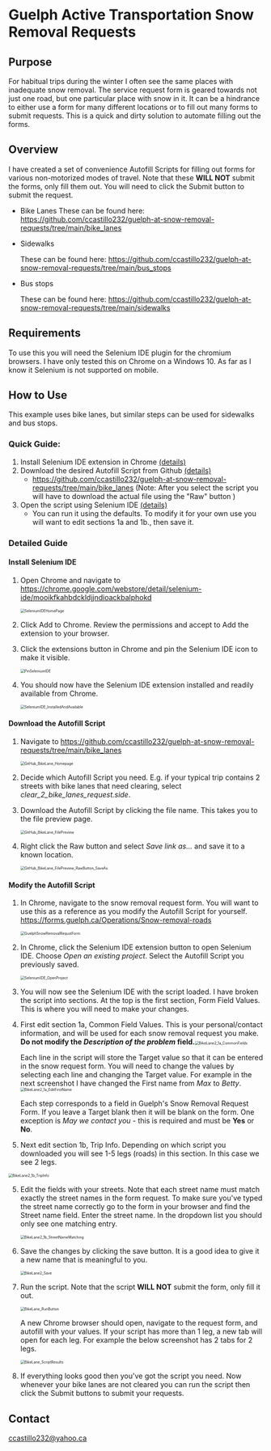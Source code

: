 # Guelph Active Transportation Snow Removal Requests

## Purpose
For habitual trips during the winter I often see the same places with inadequate snow removal.
The service request form is geared towards not just one road, but one particular place with snow in it.
It can be a hindrance to either use a form for many different locations or to fill out many forms to submit requests.
This is a quick and dirty solution to automate filling out the forms.

## Overview
I have created a set of convenience Autofill Scripts for filling out forms for various non-motorized modes of travel.  Note that these **WILL NOT** submit the forms, only fill them out.  You will need to click the Submit button to submit the request.
* Bike Lanes
  These can be found here: https://github.com/ccastillo232/guelph-at-snow-removal-requests/tree/main/bike_lanes

* Sidewalks

  These can be found here: https://github.com/ccastillo232/guelph-at-snow-removal-requests/tree/main/bus_stops

* Bus stops

  These can be found here: https://github.com/ccastillo232/guelph-at-snow-removal-requests/tree/main/sidewalks


## Requirements
To use this you will need the Selenium IDE plugin for the chromium browsers.
I have only tested this on Chrome on a Windows 10.  As far as I know it Selenium is not supported on mobile.



## How to Use

This example uses bike lanes, but similar steps can be used for sidewalks and bus stops.



### Quick Guide:

1. Install Selenium IDE extension in Chrome   [(details)](#install-selenium-ide)
2. Download the desired Autofill Script from Github   [(details)](#download-the-autofill-script)
   - https://github.com/ccastillo232/guelph-at-snow-removal-requests/tree/main/bike_lanes  (Note: After you select the script you will have to download the actual file using the "Raw" button )
3. Open the script using Selenium IDE   [(details)](#modify-the-autofill-script)
   - You can run it using the defaults.  To modify it for your own use you will want to edit sections 1a and 1b., then save it.



### Detailed Guide

#### Install Selenium IDE

1. Open Chrome and navigate to https://chrome.google.com/webstore/detail/selenium-ide/mooikfkahbdckldjjndioackbalphokd 

   <img src="assets\images\SeleniumIDEHomePage_clickAddToChrome.png" alt="SeleniumIDEHomePage" style="zoom:50%;"/>

2. Click Add to Chrome.  Review the permissions and accept to Add the extension to your browser.

3. Click the extensions button in Chrome and pin the Selenium IDE icon to make it visible. 

   <img src="assets\images\PinSeleniumIDE.png" alt="PinSeleniumIDE" style="zoom:50%;" />

4. You should now have the Selenium IDE extension installed and readily available from Chrome. 

   <img src="assets\images\SeleniumIDEInstalledAndAvailable.png" alt="SeleniumIDE_InstalledAndAvailable" style="zoom:50%;" />



#### Download the Autofill Script

1. Navigate to https://github.com/ccastillo232/guelph-at-snow-removal-requests/tree/main/bike_lanes 

   <img src="assets\images\GitHub_BikeLane_Homepage.png" alt="GitHub_BikeLane_Homepage" style="zoom:50%;" />

2. Decide which Autofill Script you need.  E.g. if your typical trip contains 2 streets with bike lanes that need clearing, select *clear_2_bike_lanes_request.side*.

3. Download the Autofill Script by clicking the file name.  This takes you to the file preview page. 

   <img src="assets\images\GitHub_BikeLane_FilePreview_RawButton.png" alt="GitHub_BikeLane_FilePreview" style="zoom:50%;" />

4. Right click the Raw button and select *Save link as...*  and save it to a known location. 

   <img src="assets\images\GitHub_BikeLane_FilePreview_RawButton_SaveAs.png" alt="GitHub_BikeLane_FilePreview_RawButton_SaveAs" style="zoom:50%;" />

#### Modify the Autofill Script

1. In Chrome, navigate to the snow removal request form.  You will want to use this as a reference as you modify the Autofill Script for yourself. https://forms.guelph.ca/Operations/Snow-removal-roads  

   <img src="assets\images\GuelphSnowRemovalRequstForm.png" alt="GuelphSnowRemovalRequstForm" style="zoom:50%;" />

2. In Chrome, click the Selenium IDE extension button to open Selenium IDE.  Choose *Open an existing project*.  Select the Autofill Script you previously saved.  

   <img src="assets\images\SeleniumIDE_OpenProject.png" alt="SeleniumIDE_OpenProject" style="zoom:50%;" />

2. You will now see the Selenium IDE with the script loaded.  I have broken the script into sections.  At the top is the first section, Form Field Values.  This is where you will need to make your changes.

3. First edit section 1a, Common Field Values.  This is your personal/contact information, and will be used for each snow removal request you make.  **Do not modify the *Description of the problem* field.**<img src="assets\images\BikeLane2_1a_CommonFields.png" alt="BikeLane2_1a_CommonFields" style="zoom:50%;" />

   Each line in the script will store the Target value so that it can be entered in the snow request form.  You will need to change the values by selecting each line and changing the Target value.  For example in the next screenshot I have changed the First name from *Max* to *Betty*. <img src="assets\images\BikeLane2_1a_EditFirstName.png" alt="BikeLane2_1a_EditFirstName" style="zoom:50%;" />

   Each step corresponds to a field in Guelph's Snow Removal Request Form.  If you leave a Target blank then it will be blank on the form.  One exception is *May we contact you* - this is required and must be **Yes** or **No**.

4.  Next edit section 1b, Trip Info.  Depending on which script you downloaded you will see 1-5 legs (roads) in this section.  In this case we see 2 legs.

   <img src="assets\images\BikeLane2_1b_TripInfo.png" alt="BikeLane2_1b_TripInfo" style="zoom:50%;" />

5. Edit the fields with your streets.  Note that each street name must match exactly the street names in the form request.  To make sure you've typed the street name correctly go to the form in your browser and find the Street name field.  Enter the street name.  In the dropdown list you should only see one matching entry.

   <img src="assets\images\BikeLane2_1b_StreetNameMatching.png" alt="BikeLane2_1b_StreetNameMatching" style="zoom:50%;" />

6. Save the changes by clicking the save button.  It is a good idea to give it a new name that is meaningful to you.

   <img src="assets\images\BikeLane2_Save.png" alt="BikeLane2_Save" style="zoom:50%;" />

7. Run the script.  Note that the script **WILL NOT** submit the form, only fill it out.

   <img src="assets\images\BikeLane_RunButton.png" alt="BikeLane_RunButton" style="zoom:50%;" />

   A new Chrome browser should open, navigate to the request form, and autofill with your values.  If your script has more than 1 leg, a new tab will open for each leg.  For example the below screenshot has 2 tabs for 2 legs.

   <img src="assets\images\BikeLane_ScriptResults.png" alt="BikeLane_ScriptResults" style="zoom:50%;" />

8. If everything looks good then you've got the script you need.  Now whenever your bike lanes are not cleared you can run the script then click the Submit buttons to submit your requests.





## Contact

ccastillo232@yahoo.ca